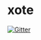 # xote

[![Gitter](https://badges.gitter.im/xoteasa/community.svg)](https://gitter.im/xoteasa/community?utm_source=badge&utm_medium=badge&utm_campaign=pr-badge&utm_content=badge)